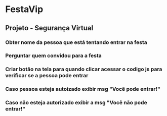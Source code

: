 # FestaVip

## Projeto - Segurança Virtual

### Obter nome da pessoa que está tentando entrar na festa
### Perguntar quem convidou para a festa
### Criar botão na tela para quando clicar acessar o codigo js para verificar se a pessoa pode entrar
### Caso pessoa esteja autoizado exibir msg "Você pode entrar!"
### Caso não esteja autorizado exibir a msg "Você não pode entrar!"
